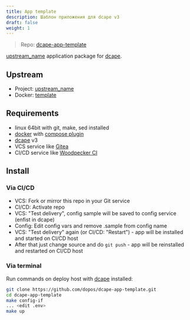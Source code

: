 ```yaml
---
title: App template
description: Шаблон приложения для dcape v3
draft: false
weight: 1
---
```


> Repo: [dcape-app-template](https://github.com/dopos/dcape-app-template)

[upstream_name](https://upstream_url) application package for [dcape](https://github.com/dopos/dcape).

## Upstream

* Project: [upstream_name](https://upstream_url)
* Docker: [template](https://hub.docker.com/r/template)

## Requirements

* linux 64bit with git, make, sed installed
* [docker](http://docker.io) with [compose plugin](https://docs.docker.com/compose/install/linux/)
* [dcape](https://github.com/dopos/dcape) v3
* VCS service like [Gitea](https://gitea.io)
* CI/CD service like [Woodpecker CI](https://woodpecker-ci.org/)

## Install

### Via CI/CD

* VCS: Fork or mirror this repo in your Git service
* CI/CD: Activate repo
* VCS: "Test delivery", config sample will be saved to config service (enfist in dcape)
* Config: Edit config vars and remove .sample from config name
* VCS: "Test delivery" again (or CI/CD: "Restart") - app will be installed and started on CI/CD host
* After that just change source and do `git push` - app will be reinstalled and restarted on CI/CD host

### Via terminal

Run commands on deploy host with [dcape](https://github.com/dopos/dcape) installed:
```bash
git clone https://github.com/dopos/dcape-app-template.git
cd dcape-app-template
make config-if
... <edit .env>
make up
```


